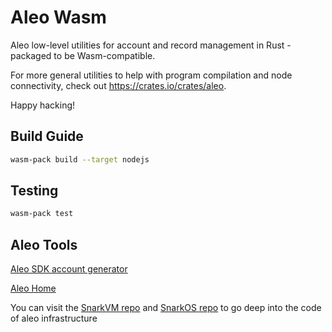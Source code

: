# Aleo Wasm

Aleo low-level utilities for account and record management in Rust - packaged to be Wasm-compatible.

For more general utilities to help with program compilation and node connectivity, check out https://crates.io/crates/aleo.

Happy hacking!

## Build Guide
```bash
wasm-pack build --target nodejs
```

## Testing
```bash
wasm-pack test
```

## Aleo Tools

[Aleo SDK account generator](https://aleohq.github.io/aleo/)

[Aleo Home](https://www.aleo.org/)

You can visit the [SnarkVM repo](https://github.com/AleoHQ/snarkVM) and [SnarkOS repo](https://github.com/AleoHQ/snarkOS) to go deep into the code of aleo infrastructure

